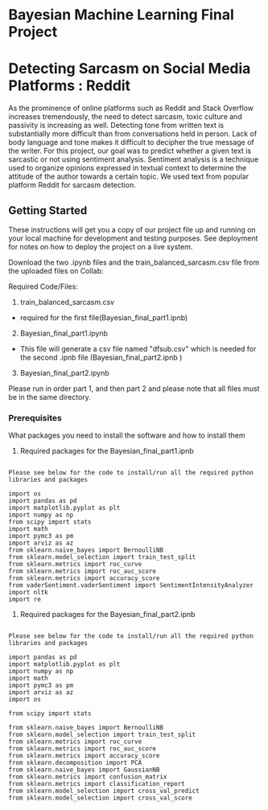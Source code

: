 # Bayesian Machine Learning Final Project
# Detecting Sarcasm on Social Media Platforms : Reddit 

As the prominence of online platforms such as Reddit and Stack Overflow increases tremendously, the need to detect sarcasm, toxic culture and passivity is increasing as well. 
Detecting tone from written text is substantially more difficult than from conversations held in person. Lack of body language and tone makes it difficult to decipher the true message of the writer. 
For this project, our goal was to predict whether a given text is sarcastic or not using sentiment analysis. Sentiment analysis is a technique used to organize opinions expressed in textual context to determine the attitude of the author towards a certain topic. 
We used text from popular platform Reddit for sarcasm detection. 

## Getting Started

These instructions will get you a copy of our project file up and running on your local machine for development and testing purposes. See deployment for notes on how to deploy the project on a live system.


Download the two .ipynb files and the train_balanced_sarcasm.csv file from the uploaded files on Collab:

Required Code/Files: 

1. train_balanced_sarcasm.csv
- required for the first file(Bayesian_final_part1.ipnb) 

2. Bayesian_final_part1.ipynb 
- This file will generate a csv file named "dfsub.csv" which is needed for the second .ipnb file (Bayesian_final_part2.ipnb )

3. Bayesian_final_part2.ipynb 


Please run in order part 1, and then part 2 and please note that all files must be in the same directory. 



### Prerequisites

What packages you need to install the software and how to install them


1. Required packages for the Bayesian_final_part1.ipnb 

```

Please see below for the code to install/run all the required python libraries and packages 

import os
import pandas as pd
import matplotlib.pyplot as plt
import numpy as np
from scipy import stats
import math
import pymc3 as pm
import arviz as az
from sklearn.naive_bayes import BernoulliNB
from sklearn.model_selection import train_test_split
from sklearn.metrics import roc_curve
from sklearn.metrics import roc_auc_score
from sklearn.metrics import accuracy_score
from vaderSentiment.vaderSentiment import SentimentIntensityAnalyzer
import nltk
import re

```

1. Required packages for the Bayesian_final_part2.ipnb 

```

Please see below for the code to install/run all the required python libraries and packages 

import pandas as pd
import matplotlib.pyplot as plt
import numpy as np
import math
import pymc3 as pm
import arviz as az
import os

from scipy import stats

from sklearn.naive_bayes import BernoulliNB
from sklearn.model_selection import train_test_split
from sklearn.metrics import roc_curve
from sklearn.metrics import roc_auc_score
from sklearn.metrics import accuracy_score
from sklearn.decomposition import PCA
from sklearn.naive_bayes import GaussianNB
from sklearn.metrics import confusion_matrix
from sklearn.metrics import classification_report
from sklearn.model_selection import cross_val_predict
from sklearn.model_selection import cross_val_score



```
